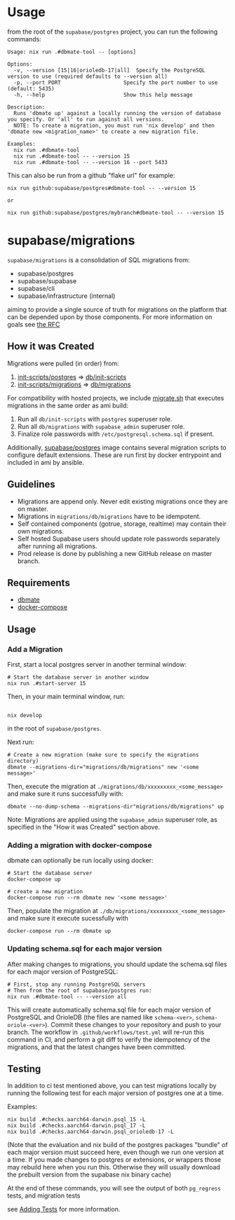# Usage

from the root of the `supabase/postgres` project, you can run the following commands:


```shell
Usage: nix run .#dbmate-tool -- [options]

Options:
  -v, --version [15|16|orioledb-17|all]  Specify the PostgreSQL version to use (required defaults to --version all)
  -p, --port PORT                    Specify the port number to use (default: 5435)
  -h, --help                         Show this help message

Description:
  Runs 'dbmate up' against a locally running the version of database you specify. Or 'all' to run against all versions.
  NOTE: To create a migration, you must run 'nix develop' and then 'dbmate new <migration_name>' to create a new migration file.

Examples:
  nix run .#dbmate-tool
  nix run .#dbmate-tool -- --version 15
  nix run .#dbmate-tool -- --version 16 --port 5433

```

This can also be run from a github "flake url" for example:

```shell
nix run github:supabase/postgres#dbmate-tool -- --version 15

or

nix run github:supabase/postgres/mybranch#dbmate-tool -- --version 15
```
# supabase/migrations

`supabase/migrations` is a consolidation of SQL migrations from:

- supabase/postgres
- supabase/supabase
- supabase/cli
- supabase/infrastructure (internal)

aiming to provide a single source of truth for migrations on the platform that can be depended upon by those components. For more information on goals see [the RFC](https://www.notion.so/supabase/Centralize-SQL-Migrations-cd3847ae027d4f2bba9defb2cc82f69a)



## How it was Created

Migrations were pulled (in order) from:

1. [init-scripts/postgres](https://github.com/supabase/infrastructure/tree/develop/init-scripts/postgres) => [db/init-scripts](db/init-scripts)
2. [init-scripts/migrations](https://github.com/supabase/infrastructure/tree/develop/init-scripts/migrations) => [db/migrations](db/migrations)

For compatibility with hosted projects, we include [migrate.sh](migrate.sh) that executes migrations in the same order as ami build:

1. Run all `db/init-scripts` with `postgres` superuser role.
2. Run all `db/migrations` with `supabase_admin` superuser role.
3. Finalize role passwords with `/etc/postgresql.schema.sql` if present.

Additionally, [supabase/postgres](https://github.com/supabase/postgres/blob/develop/ansible/playbook-docker.yml#L9) image contains several migration scripts to configure default extensions. These are run first by docker entrypoint and included in ami by ansible.



## Guidelines

- Migrations are append only. Never edit existing migrations once they are on master.
- Migrations in `migrations/db/migrations` have to be idempotent.
- Self contained components (gotrue, storage, realtime) may contain their own migrations.
- Self hosted Supabase users should update role passwords separately after running all migrations.
- Prod release is done by publishing a new GitHub release on master branch.

## Requirements

- [dbmate](https://github.com/amacneil/dbmate)
- [docker-compose](https://docs.docker.com/compose/)

## Usage

### Add a Migration

First, start a local postgres server in another terminal window:

```shell
# Start the database server in another window
nix run .#start-server 15
```

Then, in your main terminal window, run:

```shell

nix develop
```
in the root of `supabase/postgres`. 

Next run: 
``` shell
# Create a new migration (make sure to specify the migrations directory)
dbmate --migrations-dir="migrations/db/migrations" new '<some message>'
```

Then, execute the migration at `./migrations/db/xxxxxxxxx_<some_message>` and make sure it runs successfully with:

```shell
dbmate --no-dump-schema --migrations-dir"migrations/db/migrations" up
```

Note: Migrations are applied using the `supabase_admin` superuser role, as specified in the "How it was Created" section above.

### Adding a migration with docker-compose

dbmate can optionally be run locally using docker:

```shell
# Start the database server
docker-compose up

# create a new migration
docker-compose run --rm dbmate new '<some message>'
```

Then, populate the migration at `./db/migrations/xxxxxxxxx_<some_message>` and make sure it execute sucessfully with

```shell
docker-compose run --rm dbmate up
```
### Updating schema.sql for each major version

After making changes to migrations, you should update the schema.sql files for each major version of PostgreSQL:

```shell
# First, stop any running PostgreSQL servers
# Then from the root of supabase/postgres run:
nix run .#dbmate-tool -- --version all
```

This will create automatically  schema.sql file for each major version of PostgreSQL and OrioleDB (the files are named like `schema-<ver>`, `schema-oriole-<ver>`). Commit these changes to your repository and push to your branch. The workflow in `.github/workflows/test.yml`  will re-run this command in CI, and perform a git diff to verify the idempotency of the migrations, and that the latest changes have been committed.

## Testing

In addition to ci test mentioned above, you can test migrations locally by running the following test for each major version of postgres one at a time.

Examples:

```
nix build .#checks.aarch64-darwin.psql_15 -L
nix build .#checks.aarch64-darwin.psql_17 -L
nix build .#checks.aarch64-darwin.psql_orioledb-17 -L
```

(Note that the evaluation and nix build of the postgres packages "bundle" of each major version must succeed here, even though we run one version at a time. If you made changes to postgres or extensions, or wrappers those may rebuild here when you run this. Otherwise they will usually download the prebuilt version from the supabase nix binary cache)

At the end of these commands, you will see the output of both `pg_regress` tests, and migration tests

see [Adding Tests](https://github.com/supabase/postgres/blob/develop/nix/docs/adding-tests.md) for more information.
